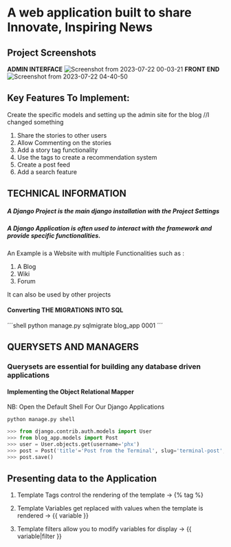 # A web application built to share Innovate, Inspiring News

## Project Screenshots
**ADMIN INTERFACE**
![Screenshot from 2023-07-22 00-03-21](https://github.com/Ndhlovu1/tech-news-blog/assets/46927702/9c8fa772-7a99-4a3b-9e68-a6cbcdc7cc2f)
**FRONT END**
![Screenshot from 2023-07-22 04-40-50](https://github.com/Ndhlovu1/tech-news-blog/assets/46927702/5881024c-a608-4a62-88e3-de4d5864f38c)

## Key Features To Implement:
Create the specific models and setting up the admin site for the blog
//I changed something

1. Share the stories to other users
2. Allow Commenting on the stories
3. Add a story tag functionality
4. Use the tags to create a recommendation system
5. Create a post feed
6. Add a search feature

## TECHNICAL INFORMATION
##### A Django Project is the main django installation with the Project Settings
##### A Django Application is often used to interact with the framework and provide specific functionalities.
An Example is a Website with multiple Functionalities such as :
1. A Blog
2. Wiki
3. Forum 

It can also be used by other projects

#### Converting THE MIGRATIONS INTO SQL
´´´shell
python manage.py sqlmigrate blog_app 0001
´´´

## QUERYSETS AND MANAGERS
### Querysets are essential for building any database driven applications

#### Implementing the Object Relational Mapper

NB: Open the Default Shell For Our Django Applications

```shell
python manage.py shell
```

```python
>>> from django.contrib.auth.models import User
>>> from blog_app.models import Post
>>> user = User.objects.get(username='phx')
>>> post = Post('title'='Post from the Terminal', slug='terminal-post', body='hello from term')
>>> post.save()
```

## Presenting data to the Application

1. Template Tags control the rendering of the template -> {% tag %}

2. Template Variables get replaced with values when the template is rendered -> {{ variable }}

3. Template filters allow you to modify variables for display -> {{ variable|filter }}

